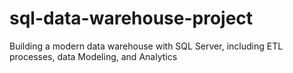 # sql-data-warehouse-project
Building a modern data warehouse with SQL Server, including ETL processes, data Modeling, and Analytics
